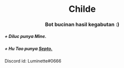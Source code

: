 <h1 align="center">Childe</h1>
<h3 align="center">Bot bucinan hasil kegabutan :)</h5>

<h5> + Diluc punya Mine. </h5>
<h5> + Hu Tao punya <a href=https://github.com/yuzuru-otonashi>Septo.</a> </h5>
Discord id: Luminette#0666
 

